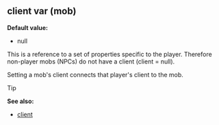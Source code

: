 ## client var (mob)

**Default value:**
+   null


This is a reference to a set of properties specific to the
player. Therefore non-player mobs (NPCs) do not have a client (client =
null). 

Setting a mob\'s client connects that player\'s client
to the mob.

> [!TIP] 
> **See also:**
> +   [client](/ref/client.md) <!-- -->